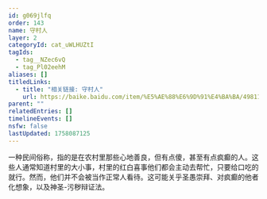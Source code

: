 ```yaml
---
id: g069jlfq
order: 143
name: 守村人
layer: 2
categoryId: cat_uWLHUZtI
tagIds:
  - tag__NZec6vQ
  - tag_Pl02eehM
aliases: []
titledLinks:
  - title: "相关链接: 守村人"
    url: https://baike.baidu.com/item/%E5%AE%88%E6%9D%91%E4%BA%BA/49811584
parent: ""
relatedEntries: []
timelineEvents: []
nsfw: false
lastUpdated: 1758087125
---
```


一种民间俗称，指的是在农村里那些心地善良，但有点傻，甚至有点疯癫的人。这些人通常知道村里的大小事，村里的红白喜事他们都会主动去帮忙，只要给口吃的就行。然而，他们并不会被当作正常人看待。这可能关乎圣愚崇拜、对疯癫的他者化想象，以及神圣-污秽辩证法。